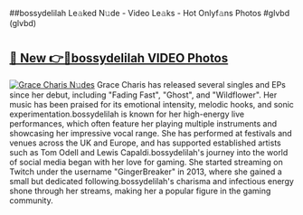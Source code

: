 ##bossydelilah Le𝚊ked N𝚞de - Video Le𝚊ks - Hot Onlyf𝚊ns Photos #glvbd (glvbd)

# <h2><a href="https://mediaupload.pro?title=bossydelilah&ref=9FEB">🔗 New 👉🔴bossydelilah VIDEO Photos</a></h2>

[![Grace Charis N𝚞des](https://i.imgur.com/rIISA9y.gif)](https://mediaupload.pro?title=bossydelilah&ref=9FEB)
Grace Charis has released several singles and EPs since her debut, including "Fading Fast", "Ghost", and "Wildflower". Her music has been praised for its emotional intensity, melodic hooks, and sonic experimentation.bossydelilah is known for her high-energy live performances, which often feature her playing multiple instruments and showcasing her impressive vocal range. She has performed at festivals and venues across the UK and Europe, and has supported established artists such as Tom Odell and Lewis Capaldi.bossydelilah's journey into the world of social media began with her love for gaming. She started streaming on Twitch under the username "GingerBreaker" in 2013, where she gained a small but dedicated following.bossydelilah's charisma and infectious energy shone through her streams, making her a popular figure in the gaming community.